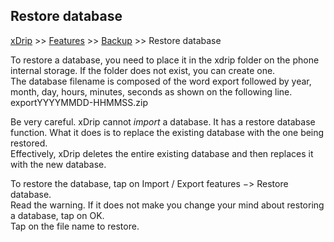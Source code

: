## Restore database  
[xDrip](../README.md) >> [Features](./Features_page.md) >> [Backup](./Backup.md) >> Restore database  
  
To restore a database, you need to place it in the xdrip folder on the phone internal storage.  If the folder does not exist, you can create one.  
The database filename is composed of the word export followed by year, month, day, hours, minutes, seconds as shown on the following line.  
exportYYYYMMDD-HHMMSS.zip  
  
Be very careful. xDrip cannot _import_ a database.  It has a restore database function.  What it does is to replace the existing database with the one being restored.  
Effectively, xDrip deletes the entire existing database and then replaces it with the new database.  
  
To restore the database, tap on Import / Export features &#8722;> Restore database.  
Read the warning.  If it does not make you change your mind about restoring a database, tap on OK.  
Tap on the file name to restore.  
  
